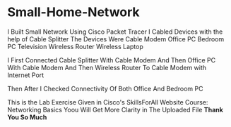 # Small-Home-Network
I Built Small Network Using Cisco Packet Tracer
I Cabled Devices with the help of Cable Splitter
The Devices Were Cable Modem
Office PC
Bedroom PC
Television
Wireless Router
Wireless Laptop

I First Connected Cable Splitter With Cable Modem
And Then Office PC With Cable Modem
And Then Wireless Router To Cable Modem with Internet Port

Then After I Checked Connectivity Of Both Office And Bedroom PC

This is the Lab Exercise Given in Cisco's SkillsForAll Website
Course: Networking Basics
Yoou Will Get More Clarity in The Uploaded File
**Thank You So Much**

